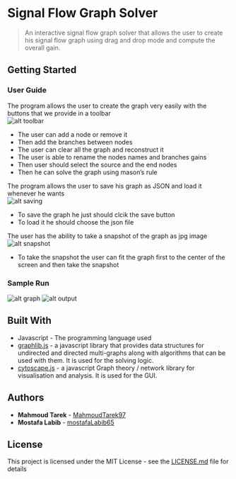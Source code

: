 # Signal Flow Graph Solver

> An interactive signal flow graph solver that allows the user to create his signal flow graph using drag and drop mode and compute the overall gain.

## Getting Started

### User Guide

The program allows the user to create the graph very easily with the buttons that we provide in a toolbar <br/>
![alt toolbar](https://i.imgur.com/uTBnqEf.png)
* The user can add a node or remove it
* Then add the branches between nodes
* The user can clear all the graph and reconstruct it
* The user is able to rename the nodes names and branches gains
* Then user should select the source and the end nodes
* Then he can solve the graph using mason’s rule

The program allows the user to save his graph as JSON and load it whenever he wants <br/>
![alt saving](https://i.imgur.com/r1Ym2ds.png)
* To save the graph he just should clcik the save button
* To load it he should choose the json file

The user has the ability to take a snapshot of the graph as jpg image <br/>
![alt snapshot](https://i.imgur.com/LZNHPTN.png)
* To take the snapshot the user can fit the graph first to the center of the screen and then take the snapshot

### Sample Run
![alt graph](https://i.imgur.com/JBK0qrD.png)
![alt output](https://i.imgur.com/CBNou2E.png)

## Built With
* Javascript - The programming language used
* [graphlib.js](https://github.com/dagrejs/graphlib) - a javascript library that provides data structures for undirected and directed multi-graphs along with algorithms that can be used with them. It is used for the solving logic.
* [cytoscape.js](http://js.cytoscape.org/) - a javascript Graph theory / network library for visualisation and analysis. It is used for the GUI.

## Authors
* **Mahmoud Tarek** - [MahmoudTarek97](https://github.com/MahmoudTarek97)
* **Mostafa Labib** - [mostafaLabib65](https://github.com/mostafaLabib65/)

## License
This project is licensed under the MIT License - see the [LICENSE.md](LICENSE.md) file for details
